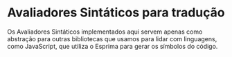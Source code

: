 # Avaliadores Sintáticos para tradução

Os Avaliadores Sintáticos implementados aqui servem apenas como abstração para outras bibliotecas que usamos para lidar com linguagens, como JavaScript, que utiliza o Esprima para gerar os símbolos do código.